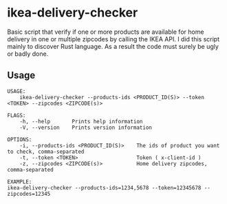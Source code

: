 # ikea-delivery-checker

Basic script that verify if one or more products are available for home delivery in one or multiple zipcodes by calling the IKEA API. 
I did this script mainly to discover Rust language. As a result the code must surely be ugly or badly done.

## Usage

```
USAGE:
    ikea-delivery-checker --products-ids <PRODUCT_ID(S)> --token <TOKEN> --zipcodes <ZIPCODE(s)>

FLAGS:
    -h, --help       Prints help information
    -V, --version    Prints version information

OPTIONS:
    -i, --products-ids <PRODUCT_ID(S)>    The ids of product you want to check, comma-separated
    -t, --token <TOKEN>                   Token ( x-client-id )
    -z, --zipcodes <ZIPCODE(s)>           Home delivery zipcodes, comma-separated

EXAMPLE: 
ikea-delivery-checker --products-ids=1234,5678 --token=12345678 --zipcodes=12345
```